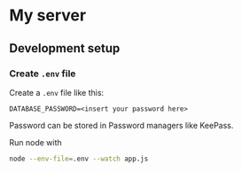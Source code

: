 # My server


## Development setup

### Create `.env` file

Create a `.env` file like this:

```
DATABASE_PASSWORD=<insert your password here>
```

Password can be stored in Password managers like KeePass.

Run node with
```bash
node --env-file=.env --watch app.js
```